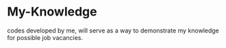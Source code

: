 # My-Knowledge
codes developed by me, will serve as a way to demonstrate my knowledge for possible job vacancies.

